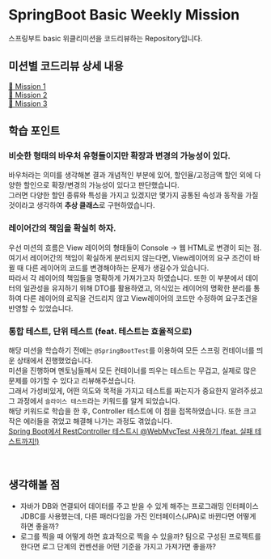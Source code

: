 # SpringBoot Basic Weekly Mission
스프링부트 basic 위클리미션을 코드리뷰하는 Repository입니다.

## 미션별 코드리뷰 상세 내용
[🌈 Mission 1](https://github.com/prgrms-be-devcourse/springboot-basic/pull/669)  <br>
[🌈 Mission 2](https://github.com/prgrms-be-devcourse/springboot-basic/pull/735)  <br>
[🌈 Mission 3](https://github.com/prgrms-be-devcourse/springboot-basic/pull/786)  <br>

## 학습 포인트

### 비슷한 형태의 바우처 유형들이지만 확장과 변경의 가능성이 있다.
바우처라는 의미를 생각해본 결과 개념적인 부분에 있어, 할인율/고정금액 할인 외에 다양한 할인으로 확장/변경의 가능성이 있다고 판단했습니다.<br>
그러면 다양한 할인 종류와 특성을 가지고 있겠지만 몇가지 공통된 속성과 동작을 가질 것이라고 생각하여 **추상 클래스**로 구현하였습니다.

### 레이어간의 책임을 확실히 하자.
우선 미션의 흐름은 View 레이어의 형태들이 Console -> 웹 HTML로 변경이 되는 점. <br>
여기서 레이어간의 책임이 확실하게 분리되지 않는다면, View레이어의 요구 조건이 바뀔 때 다른 레이어의 코드를 변경해야하는 문제가 생길수가 있습니다.<br>
따라서 각 레이어의 책임들을 명확하게 가져가고자 하였습니다. 또한 이 부분에서 데이터의 일관성을 유지하기 위해 DTO를 활용하였고, 의식있는 레이어의 명확한 분리를 통하여 다른 레이어의 로직을 건드리지 않고 View레이어의 코드만 수정하여 요구조건을 반영할 수 있었습니다.

### 통합 테스트, 단위 테스트 (feat. 테스트는 효율적으로)
해당 미션을 학습하기 전에는 `@SpringBootTest`를 이용하여 모든 스프링 컨테이너를 띄운 상태에서 진행했었습니다.<br>
미션을 진행하며 멘토님들께서 모든 컨테이너를 띄우는 테스트는 무겁고, 실제로 많은 문제를 야기할 수 있다고 리뷰해주셨습니다.<br>
그래서 가성비있게, 어떤 의도와 목적을 가지고 테스트를 짜는지가 중요한지 알려주셨고 그 과정에서 `슬라이스 테스트`라는 키워드를 알게 되었습니다.<br>
해당 키워드로 학습을 한 후, Controller 테스트에 이 점을 접목하였습니다. 또한 크고 작은 에러들을 겪었고 해결해 나가는 과정도 겪었습니다.<br>
[Spring Boot에서 RestController 테스트시 @WebMvcTest 사용하기 (feat. 실패 테스트까지!)](https://hongseob.tistory.com/84)

<br>

## 생각해볼 점

- 자바가 DB와 연결되어 데이터를 주고 받을 수 있게 해주는 프로그래밍 인터페이스 JDBC를 사용했는데, 다른 패러다임을 가진 인터페이스(JPA)로 바뀐다면 어떻게 하면 좋을까?
- 로그를 찍을 때 어떻게 하면 효과적으로 찍을 수 있을까? 팀으로 구성된 프로젝트를 한다면 로그 단계의 컨벤션을 어떤 기준을 가지고 가져가면 좋을까?
